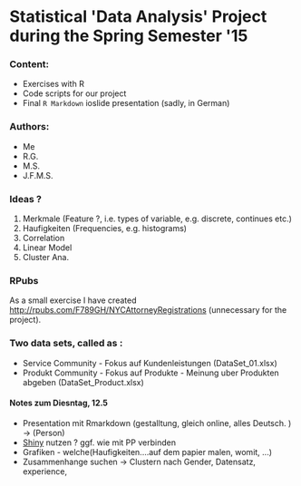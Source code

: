 Statistical 'Data Analysis' Project during the Spring Semester '15
===============

### Content:

- Exercises with R
- Code scripts for our project
- Final `R Markdown` ioslide presentation (sadly, in German)


### Authors:

- Me
- R.G.
- M.S.
- J.F.M.S.

### Ideas ?

1.	Merkmale (Feature ?, i.e. types of variable, e.g. discrete, continues etc.)
2.  Haufigkeiten (Frequencies, e.g. histograms)
3.  Correlation
4.  Linear Model
5.  Cluster Ana.

### RPubs

As a small exercise I have created <http://rpubs.com/F789GH/NYCAttorneyRegistrations> (unnecessary for the project). 

### Two data sets, called as :

- Service Community - Fokus auf Kundenleistungen (DataSet_01.xlsx)
- Produkt Community - Fokus auf Produkte - Meinung uber Produkten abgeben (DataSet_Product.xlsx)

#### Notes zum Diesntag, 12.5

- Presentation mit Rmarkdown (gestalltung, gleich online, alles Deutsch. ) -> (Person)
- [Shiny](http://shiny.b40.cz/SemesterProject/shiny/SSS/) nutzen ? ggf. wie mit PP verbinden
- Grafiken - welche(Haufigkeiten....auf dem papier malen, womit, ...)
- Zusammenhange suchen -> Clustern nach Gender, Datensatz, experience, 

